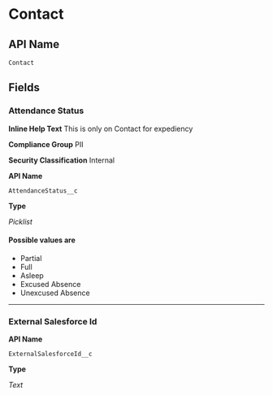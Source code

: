 # Contact

## API Name
`Contact`

## Fields
### Attendance Status

**Inline Help Text**
This is only on Contact for expediency

**Compliance Group**
PII

**Security Classification**
Internal

**API Name**

`AttendanceStatus__c`

**Type**

*Picklist*

#### Possible values are
* Partial
* Full
* Asleep
* Excused Absence
* Unexcused Absence

---
### External Salesforce Id

**API Name**

`ExternalSalesforceId__c`

**Type**

*Text*